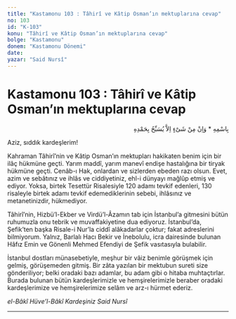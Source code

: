 ```yaml
---
title: "Kastamonu 103 : Tâhirî ve Kâtip Osman’ın mektuplarına cevap"
no: 103
id: "K-103"
konu: "Tâhirî ve Kâtip Osman’ın mektuplarına cevap"
bolge: "Kastamonu"
donem: "Kastamonu Dönemi"
date: 
yazar: "Said Nursî"
---
```


# Kastamonu 103 : Tâhirî ve Kâtip Osman’ın mektuplarına cevap

<p class="arabic" dir="rtl" title="Meal: “O’nun adıyla” * “Hiçbir şey yoktur ki O'nu hamd ile tesbih etmesin” [İsrâ Suresi, 17:44]">بِاسْمِهِ * وَاِنْ مِنْ شَىْءٍ اِلاَّ يُسَبِّحُ بِحَمْدِهِ</p>

Aziz, sıddık kardeşlerim!

Kahraman Tâhirî’nin ve Kâtip Osman’ın mektupları hakikaten benim için bir ilâç hükmüne geçti. Yarım maddî, yarım manevî endişe hastalığına bir tiryak hükmüne geçti. Cenâb-ı Hak, onlardan ve sizlerden ebeden razı olsun. Evet, azim ve sebâtınız ve ihlâs ve ciddiyetiniz, ehl-i dünyayı mağlûp etmiş ve ediyor. Yoksa, birtek Tesettür Risalesiyle 120 adamı tevkif edenleri, 130 risaleyle birtek adamı tevkif edemediklerinin sebebi, ihlâsınız ve metanetinizdir, hükmediyor.

Tâhirî’nin, Hizbü’l-Ekber ve Virdü’l-Âzamın tab için İstanbul’a gitmesini bütün ruhumuzla onu tebrik ve muvaffakiyetine dua ediyoruz. İstanbul’da, Şefik’ten başka Risale-i Nur’la ciddî alâkadarlar çoktur; fakat adreslerini bilmiyorum. Yalnız, Barlalı Hacı Bekir ve İnebolulu, icra dairesinde bulunan Hâfız Emin ve Gönenli Mehmed Efendiyi de Şefik vasıtasıyla bulabilir.

İstanbul dostları münasebetiyle, meşhur bir vâiz benimle görüşmek için gelmiş, görüşemeden gitmiş. Bir zâta yazılan bir mektubun sureti size gönderiliyor; belki oradaki bazı adamlar, bu adam gibi o hitaba muhtaçtırlar. Burada bulunan bütün kardeşlerimizle ve hemşirelerimizle beraber oradaki kardeşlerimize ve hemşirelerimize selâm ve arz-ı hürmet ederiz.

*el-Bâkî Hüve’l-Bâkî*
*Kardeşiniz*
*Said Nursî*

***

